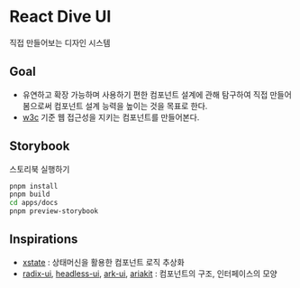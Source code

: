 # React Dive UI

직접 만들어보는 디자인 시스템

## Goal

- 유연하고 확장 가능하며 사용하기 편한 컴포넌트 설계에 관해 탐구하여 직접 만들어 봄으로써 컴포넌트 설계 능력을 높이는 것을 목표로 한다.
- [w3c](https://www.w3.org/WAI/ARIA/apg/patterns/) 기준 웹 접근성을 지키는 컴포넌트를 만들어본다.

## Storybook

스토리북 실행하기

```bash
pnpm install
pnpm build
cd apps/docs
pnpm preview-storybook
```

## Inspirations

- [xstate](https://github.com/statelyai/xstate) : 상태머신을 활용한 컴포넌트 로직 추상화
- [radix-ui](https://github.com/radix-ui/primitives), [headless-ui](https://github.com/tailwindlabs/headlessui), [ark-ui](https://github.com/chakra-ui/ark), [ariakit](https://github.com/ariakit/ariakit) : 컴포넌트의 구조, 인터페이스의 모양
